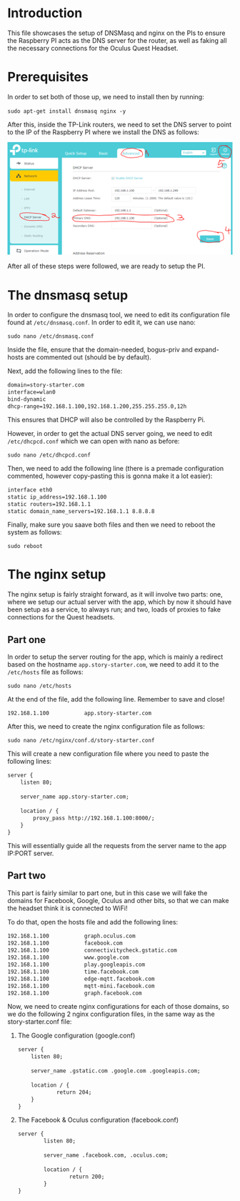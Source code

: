 # Introduction

This file showcases the setup of DNSMasq and nginx on the PIs to ensure the Raspberry PI acts as the DNS server for the router, as well as faking all the necessary connections for the Oculus Quest Headset.

# Prerequisites

In order to set both of those up, we need to install then by running:

` sudo apt-get install dnsmasq nginx -y `

After this, inside the TP-Link routers, we need to set the DNS server to point to the IP of the Raspberry PI where we install the DNS as follows:

![](docs/tp-link-dns.PNG)

After all of these steps were followed, we are ready to setup the PI.

# The dnsmasq setup

In order to configure the dnsmasq tool, we need to edit its configuration file found at `/etc/dnsmasq.conf`. In order to edit it, we can use nano:

```
sudo nano /etc/dnsmasq.conf
```

Inside the file, ensure that the domain-needed, bogus-priv and expand-hosts are commented out (should be by default).

Next, add the following lines to the file:

```
domain=story-starter.com
interface=wlan0
bind-dynamic
dhcp-range=192.168.1.100,192.168.1.200,255.255.255.0,12h
```

This ensures that DHCP will also be controlled by the Raspberry Pi.

However, in order to get the actual DNS server going, we need to edit `/etc/dhcpcd.conf` which we can open with nano as before:

```
sudo nano /etc/dhcpcd.conf
```

Then, we need to add the following line (there is a premade configuration commented, however copy-pasting this is gonna make it a lot easier):

```
interface eth0
static ip_address=192.168.1.100
static routers=192.168.1.1
static domain_name_servers=192.168.1.1 8.8.8.8
```

Finally, make sure you saave both files and then we need to reboot the system as follows:

``` 
sudo reboot
```

# The nginx setup

The nginx setup is fairly straight forward, as it will involve two parts: one, where we setup our actual server with the app, which by now it should have been setup as a service, to always run; and two, loads of proxies to fake connections for the Quest headsets.

## Part one

In order to setup the server routing for the app, which is mainly a redirect based on the hostname `app.story-starter.com`, we need to add it to the `/etc/hosts` file as follows:

```
sudo nano /etc/hosts
```

At the end of the file, add the following line. Remember to save and close!

```
192.168.1.100           app.story-starter.com
```

After this, we need to create the nginx configuration file as follows:

```
sudo nano /etc/nginx/conf.d/story-starter.conf
```

This will create a new configuration file where you need to paste the following lines:

```
server {
    listen 80;

    server_name app.story-starter.com;

    location / {
        proxy_pass http://192.168.1.100:8000/;
    }
}
```

This will essentially guide all the requests from the server name to the app IP:PORT server.


## Part two

This part is fairly similar to part one, but in this case we will fake the domains for Facebook, Google, Oculus and other bits, so that we can make the headset think it is connected to WiFi!

To do that, open the hosts file and add the following lines:

```
192.168.1.100           graph.oculus.com
192.168.1.100           facebook.com
192.168.1.100           connectivitycheck.gstatic.com
192.168.1.100           www.google.com
192.168.1.100           play.googleapis.com
192.168.1.100           time.facebook.com
192.168.1.100           edge-mqtt.facebook.com
192.168.1.100           mqtt-mini.facebook.com
192.168.1.100           graph.facebook.com
```

Now, we need to create nginx configurations for each of those domains, so we do the following 2 nginx configuration files, in the same way as the story-starter.conf file:

1. The Google configuration (google.conf)

    ```
    server {
        listen 80;

        server_name .gstatic.com .google.com .googleapis.com;

        location / {
                return 204;
        }
    }
    ```

2. The Facebook & Oculus configuration (facebook.conf)

    ```
    server {
            listen 80;

            server_name .facebook.com, .oculus.com;

            location / {
                    return 200;
            }
    }
    ```




